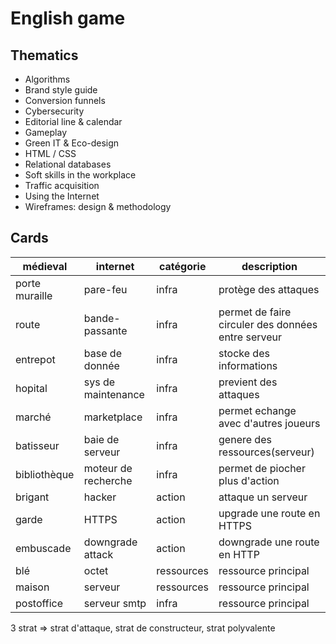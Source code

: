 # English game

## Thematics

- Algorithms
- Brand style guide
- Conversion funnels
- Cybersecurity
- Editorial line & calendar
- Gameplay
- Green IT & Eco-design
- HTML / CSS
- Relational databases
- Soft skills in the workplace
- Traffic acquisition
- Using the Internet
- Wireframes: design & methodology

## Cards

| médieval       | internet            | catégorie  | description                                        |
| -------------- | ------------------- | ---------- | -------------------------------------------------- |
| porte muraille | pare-feu            | infra      | protège des attaques                               |
| route          | bande-passante      | infra      | permet de faire circuler des données entre serveur |
| entrepot       | base de donnée      | infra      | stocke des informations                            |
| hopital        | sys de maintenance  | infra      | previent des attaques                              |
| marché         | marketplace         | infra      | permet echange avec d'autres joueurs               |
| batisseur      | baie de serveur     | infra      | genere des ressources(serveur)                     |
| bibliothèque   | moteur de recherche | infra      | permet de piocher plus d'action                    |
| brigant        | hacker              | action     | attaque un serveur                                 |
| garde          | HTTPS               | action     | upgrade une route en HTTPS                         |
| embuscade      | downgrade attack    | action     | downgrade une route en HTTP                        |
| blé            | octet               | ressources | ressource principal                                |
| maison         | serveur             | ressources | ressource principal                                |
| postoffice     | serveur smtp        | infra      | ressource principal                                |

3 strat => strat d'attaque, strat de constructeur, strat polyvalente
